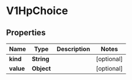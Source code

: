 
# V1HpChoice

## Properties
Name | Type | Description | Notes
------------ | ------------- | ------------- | -------------
**kind** | **String** |  |  [optional]
**value** | **Object** |  |  [optional]




